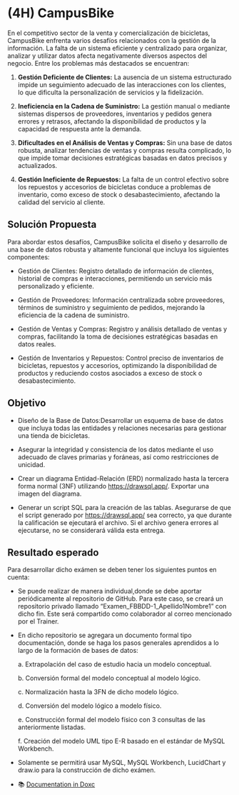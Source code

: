 # (4H) CampusBike

En el competitivo sector de la venta y comercialización de bicicletas, CampusBike enfrenta varios desafíos relacionados con la gestión de la información. La falta de un sistema eficiente y centralizado para organizar, analizar y utilizar datos afecta negativamente diversos aspectos del negocio. Entre los problemas más destacados se encuentran:

1. **Gestión Deficiente de Clientes:** La ausencia de un sistema estructurado impide un seguimiento adecuado de las interacciones con los clientes, lo que dificulta la personalización de servicios y la fidelización.

2. **Ineficiencia en la Cadena de Suministro:** La gestión manual o mediante sistemas dispersos de proveedores, inventarios y pedidos genera errores y retrasos, afectando la disponibilidad de productos y la capacidad de respuesta ante la demanda.

3. **Dificultades en el Análisis de Ventas y Compras:** Sin una base de datos robusta, analizar tendencias de ventas y compras resulta complicado, lo que impide tomar decisiones estratégicas basadas en datos precisos y actualizados.

4. **Gestión Ineficiente de Repuestos:** La falta de un control efectivo sobre los repuestos y accesorios de bicicletas conduce a problemas de inventario, como exceso de stock o desabastecimiento, afectando la calidad del servicio al cliente.

## Solución Propuesta
Para abordar estos desafíos, CampusBike solicita el diseño y desarrollo de una base de datos robusta y altamente funcional que incluya los siguientes componentes:

- Gestión de Clientes: Registro detallado de información de clientes, historial de compras e interacciones, permitiendo un servicio más personalizado y eficiente.

- Gestión de Proveedores: Información centralizada sobre proveedores, términos de suministro y seguimiento de pedidos, mejorando la eficiencia de la cadena de suministro.

- Gestión de Ventas y Compras: Registro y análisis detallado de ventas y compras, facilitando la toma de decisiones estratégicas basadas en datos reales.

- Gestión de Inventarios y Repuestos: Control preciso de inventarios de bicicletas, repuestos y accesorios, optimizando la disponibilidad de productos y reduciendo costos asociados a exceso de stock o desabastecimiento.

## Objetivo
- Diseño de la Base de Datos:Desarrollar un esquema de base de datos que incluya todas las entidades y relaciones necesarias para gestionar una tienda de bicicletas.

- Asegurar la integridad y consistencia de los datos mediante el uso adecuado de claves primarias y foráneas, así como restricciones de unicidad.

- Crear un diagrama Entidad-Relación (ERD) normalizado hasta la tercera forma normal (3NF) utilizando https://drawsql.app/. Exportar una imagen del diagrama.

- Generar un script SQL para la creación de las tablas. Asegurarse de que el script generado por https://drawsql.app/ sea correcto, ya que durante la calificación se ejecutará el archivo. Si el archivo genera errores al ejecutarse, no se considerará válida esta entrega.



## Resultado esperado

Para desarrollar dicho exámen se deben tener los siguientes puntos en cuenta:

- Se puede realizar de manera individual,donde se debe aportar periódicamente al repositorio de GitHub. Para este caso, se creará un repositorio privado llamado “Examen_FBBDD-1_Apellido1Nombre1” con dicho fin. Este será compartido como colaborador al correo mencionado por el Trainer.

- En dicho repositorio se agregara un documento formal tipo documentación, donde se haga los pasos generales aprendidos a lo largo de la formación de bases de datos:

    a. Extrapolación del caso de estudio hacia un modelo conceptual.
    
    b. Conversión formal del modelo conceptual al modelo lógico.
    
    c. Normalización hasta la 3FN de dicho modelo lógico.
    
    d. Conversión del modelo lógico a modelo físico.
    
    e. Construcción formal del modelo físico con 3 consultas de las anteriormente listadas.
    
    f. Creación del modelo UML tipo E-R basado en el estándar de MySQL Workbench.

- Solamente se permitirá usar MySQL, MySQL Workbench, LucidChart y draw.io para la construcción de dicho exámen.



- 📚 [Documentation in Doxc](https://docs.google.com/document/d/129qTbu9FIIWu5RkJWKAbexOomERC_YCj/edit?usp=sharing&ouid=114885156140019858076&rtpof=true&sd=true)